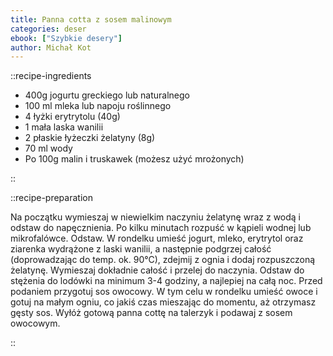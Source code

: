 ```yaml
---
title: Panna cotta z sosem malinowym
categories: deser
ebook: ["Szybkie desery"]
author: Michał Kot
---
```


::recipe-ingredients

- 400g jogurtu greckiego lub naturalnego
- 100 ml mleka lub napoju roślinnego
- 4 łyżki erytrytolu (40g)
- 1 mała laska wanilii
- 2 płaskie łyżeczki żelatyny (8g)
- 70 ml wody
- Po 100g malin i truskawek (możesz użyć mrożonych)

::

::recipe-preparation

Na początku wymieszaj w niewielkim naczyniu żelatynę wraz z wodą i odstaw do napęcznienia. Po kilku minutach rozpuść w kąpieli wodnej lub mikrofalówce. Odstaw. W rondelku umieść jogurt, mleko, erytrytol oraz ziarenka wydrążone z laski wanilii, a następnie podgrzej całość (doprowadzając do temp. ok. 90°C), zdejmij z ognia i dodaj rozpuszczoną żelatynę. Wymieszaj dokładnie całość i przelej do naczynia. Odstaw do stężenia do lodówki na minimum 3-4 godziny, a najlepiej na całą noc. Przed podaniem przygotuj sos owocowy. W tym celu w rondelku umieść owoce i gotuj na małym ogniu, co jakiś czas mieszając do momentu, aż otrzymasz gęsty sos. Wyłóż gotową panna cottę na talerzyk i podawaj z sosem owocowym.

::